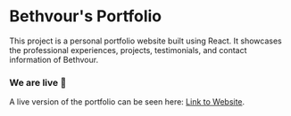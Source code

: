 # Bethvour's Portfolio


This project is a personal portfolio website built using React. It showcases the professional experiences, projects, testimonials, and contact information of Bethvour.


### We are live 🤩

A live version of the portfolio can be seen here: [Link to Website](https://portofliobethvour.netlify.app/).
